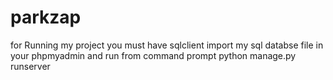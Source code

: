 # parkzap
for Running my project 
you must have sqlclient 
import my sql databse file in your phpmyadmin
and run from command prompt python manage.py runserver
